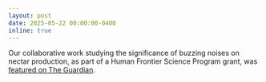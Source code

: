 ```yaml
---
layout: post
date: 2025-05-22 00:00:00-0400
inline: true
---
```


Our collaborative work studying the significance of buzzing noises on nectar production, as part of a Human Frontier Science Program grant, was [featured on The Guardian](https://www.theguardian.com/environment/2025/may/21/plants-produce-more-nectar-when-they-hear-bees-buzzing-scientists-find).
